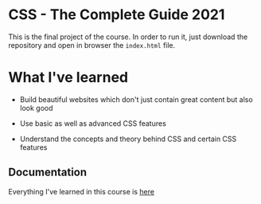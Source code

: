 # CSS - The Complete Guide 2021
This is the final project of the course. In order to run it, just download the repository and open in browser the `index.html` file.
# What I've learned

-   Build beautiful websites which don't just contain great content but also look good
    
-   Use basic as well as advanced CSS features
    
-   Understand the concepts and theory behind CSS and certain CSS features

## Documentation
Everything I've learned in this course is [here](https://github.com/rusucristian11/tutorial-css/blob/main/CSSCompleteGuideDocumentation.docx)
